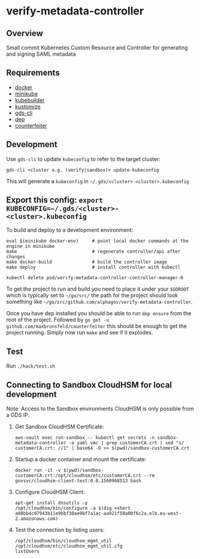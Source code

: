 # verify-metadata-controller

## Overview
Small commit
Kubernetes Custom Resource and Controller for generating and signing SAML metadata

## Requirements

- [docker](https://www.docker.com/)
- [minikube](https://kubernetes.io/docs/tasks/tools/install-minikube/)
- [kubebuilder](https://book.kubebuilder.io/quick-start.html#installation)
- [kustomize](https://github.com/kubernetes-sigs/kustomize/blob/master/docs/INSTALL.md)
- [gds-cli](https://github.com/alphagov/gds-cli)
- [dep](https://github.com/golang/dep)
- [counterfeiter](github.com/maxbrunsfeld/counterfeiter)

## Development

Use `gds-cli` to update `kubeconfig` to refer to the target cluster:    

`gds-cli <cluster e.g. (verify|sandbox)> update-kubeconfig`

This will generate a `kubeconfig` in `~/.gds/<cluster>-<cluster>.kubeconfig`

Export this config:
`export KUBECONFIG=~/.gds/<cluster>-<cluster>.kubeconfig`
---
To build and deploy to a development environment:

```
eval $(minikube docker-env)     # point local docker commands at the engine in minikube 
make                            # regenerate controller/api after changes
make docker-build               # build the controller image
make deploy                     # install controller with kubectl 
```

```
kubectl delete pod/verify-metadata-controller-controller-manager-0
```

To get the project to run and build you need to place it under your `$GOROOT` which is typically set to `~/go/src/` the path for the project should look something like `~/go/src/github.com/alphagov/verify-metadata-controller`.

Once you have dep installed you should be able to run `dep ensure` from the root of the project.
Followed by `go get -u github.com/maxbrunsfeld/counterfeiter` this should be enough to get the project running.
Simply now run `make` and see if it explodes.

## Test

Run `./hack/test.sh`

## Connecting to Sandbox CloudHSM for local development

Note: Access to the Sandbox environments CloudHSM is only possible from a GDS IP.

1. Get Sandbox CloudHSM Certificate:
    ```
    aws-vault exec run-sandbox -- kubectl get secrets -n sandbox-metadata-controller -o yaml vmc | grep customerCA.crt | sed "s/  customerCA.crt: //1" | base64 -D >> $(pwd)/sandbox-customerCA.crt
    ```
1. Startup a docker container and mount the certificate:
    ```
    docker run -it -v $(pwd)/sandbox-customerCA.crt:/opt/cloudhsm/etc/customerCA.crt --rm govsvc/cloudhsm-client-test:0.0.1560968513 bash
    ```
1. Configure CloudHSM Client:
    ```
    apt-get install dnsutils -y
    /opt/cloudhsm/bin/configure -a $(dig +short a88bb4c07943b11e9bbf30ae9bf7a1ac-aa921f50a00f6c2a.elb.eu-west-2.amazonaws.com)
    ```
1. Test the connection by listing users:
    ```
    /opt/cloudhsm/bin/cloudhsm_mgmt_util /opt/cloudhsm/etc/cloudhsm_mgmt_util.cfg
    listUsers
    ```
